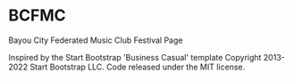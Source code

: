 # BCFMC
Bayou City Federated Music Club Festival Page

Inspired by the Start Bootstrap 'Business Casual' template
Copyright 2013-2022 Start Bootstrap LLC. Code released under the MIT license.
